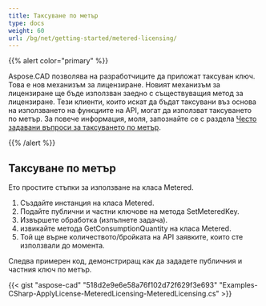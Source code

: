 ```yaml
---
title: Таксуване по метър
type: docs
weight: 60
url: /bg/net/getting-started/metered-licensing/
---
```


{{% alert color="primary" %}} 

Aspose.CAD позволява на разработчиците да приложат таксуван ключ. Това е нов механизъм за лицензиране. Новият механизъм за лицензиране ще бъде използван заедно с съществуващия метод за лицензиране. Тези клиенти, които искат да бъдат таксувани въз основа на използването на функциите на API, могат да използват таксуването по метър. За повече информация, моля, запознайте се с раздела [Често задавани въпроси за таксуването по метър](https://purchase.aspose.com/faqs/licensing/metered).

{{% /alert %}} 
## **Таксуване по метър**
Ето простите стъпки за използване на класа Metered.

1. Създайте инстанция на класа Metered.
1. Подайте публични и частни ключове на метода SetMeteredKey.
1. Извършете обработка (изпълнете задача).
1. извикайте метода GetConsumptionQuantity на класа Metered.
1. Той ще върне количеството/бройката на API заявките, които сте използвали до момента.

Следва примерен код, демонстриращ как да зададете публичния и частния ключ по метър.

{{< gist "aspose-cad" "518d2e9e6e58a76f102d72f629f3e693" "Examples-CSharp-ApplyLicense-MeteredLicensing-MeteredLicensing.cs" >}}
